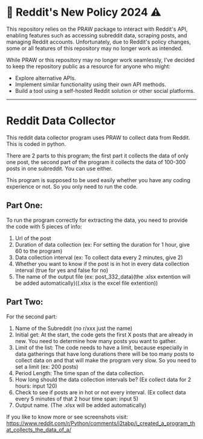 # 📢 Reddit's New Policy 2024 ⚠️


This repository relies on the PRAW package to interact with Reddit's API, enabling features such as accessing subreddit data, scraping posts, and managing Reddit accounts. Unfortunately, due to Reddit's policy changes, some or all features of this repository may no longer work as intended.

While PRAW or this repository may no longer work seamlessly, I’ve decided to keep the repository public as a resource for anyone who might:

- Explore alternative APIs.
- Implement similar functionality using their own API methods.
- Build a tool using a self-hosted Reddit solution or other social platforms.

***

# Reddit Data Collector

This reddit data collector program uses PRAW to collect data from Reddit. This is coded in python.

There are 2 parts to this program; the first part it collects the data of only one post, the second part of the program it collects the data of 100-300 posts in one subreddit. You can use either.

This program is supposed to be used easily whether you have any coding experience or not. So you only need to run the code.

## Part One: 
To run the program correctly for extracting the data, you need to provide the code with 5 pieces of info: 

1. Url of the post
2. Duration of data collection (ex: For setting the duration for 1 hour, give 60 to the program)
3. Data collection interval (ex: To collect data every 2 minutes, give 2)
4. Whether you want to know if the post is in hot in every data collection interval (true for yes and false for no)
5. The name of the output file (ex: post_332_data)(the .xlsx extention will be added automatically)((.xlsx is the excel file extention))

## Part Two: 
For the second part:

1. Name of the Subreddit (no r/xxx just the name)
2. Initial get: At the start, the code gets the first X posts that are already in new. You need to determine how many posts you want to gather.
3. Limit of the list: The code needs to have a limit, because especially in data gatherings that have long durations there will be too many posts to collect data on and that will make the program very slow. So you need to set a limit (ex: 200 posts)
4. Period Length: The time span of the data collection.
5. How long should the data collection intervals be? (Ex collect data for 2 hours: input 120)
6. Check to see if posts are in hot or not every interval. (Ex collect data every 5 minutes of that 2 hour time span: input 5)
7. Output name. (The .xlsx will be added automatically)

If you like to know more or see screenshots visit: https://www.reddit.com/r/Python/comments/j2tabp/i_created_a_program_that_collects_the_data_of_a/
